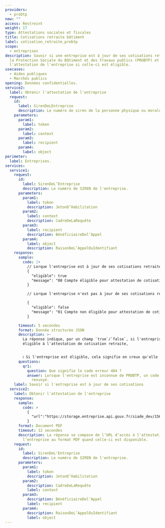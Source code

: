 ```yaml
---
providers:
  - probtp
new: ""
access: Restreint
weight: 17
type: Attestations sociales et fiscales
title: Cotisations retraite bâtiment
label: cotisation_retraite_probtp
scope:
  - entreprises
description: Savoir si une entreprise est à jour de ses cotisations retraite à
  la Protection Sociale du Bâtiment et des Travaux publics (PROBTP) et obtenir
  l'attestation de l'entreprise si celle-ci est éligible.
usecases:
  - Aides publiques
  - Marchés publics
opening: Données confidentielles.
service2:
  label: Obtenir l'attestation de l'entreprise
  request:
    id:
      label: SirenDeLEntreprise
      description: Le numéro de siren de la personne physique ou morale recherchée
    parameters:
      param1:
        label: token
      param2:
        label: context
      param3:
        label: recipient
      param4:
        label: object
perimeter:
  label: Entreprises.
services:
  service1:
    request:
      id:
        label: SirenDeL’Entreprise
        description: Le numéro de SIREN de l'entreprise.
      parameters:
        param1:
          label: token
          description: JetonD’Habilitation
        param2:
          label: context
          description: CadreDeLaRequête
        param3:
          label: recipient
          description: BénéficiaireDel’Appel
        param4:
          label: object
          description: RaisonDeL’AppelOuIdentifiant
    response:
      sample:
        code: |+
          // Lorque l'entreprise est à jour de ses cotisations retraite :
          {
            "eligible": true
            "message": "00 Compte éligible pour attestation de cotisation"
          }

          // Lorque l'entreprise n'est pas à jour de ses cotisations retraite :

          {
            "eligible": false 
            "message": "01 Compte non éligible pour attestation de cotisation"
          }

      timeout: 5 secondes
      format: Donnée structurée JSON
      description: >-
        La réponse indique, par un champ `true`/`false`, si l'entreprise est
        éligible à l'attestation de cotisation retraite, 


        ℹ️ Si l'entreprise est éligible, cela signifie en creux qu'elle est en règle de ses cotisations retraites.
      questions:
        qr1:
          question: Que signifie le code erreur 404 ?
          answer: Lorsque l'entreprise est inconnue de PROBTP, un code erreur (404) est
            renvoyé.
    label: Savoir si l'entreprise est à jour de ses cotisations
  service2:
    label: Obtenir l'attestation de l'entreprise
    response:
      sample:
        code: >
          {
            "url":"https://storage.entreprise.api.gouv.fr/siade_dev/1569139162-b99824d9c764aae19a862a0af-attestation_cotisation_retraite_probtp.pdf"
          }
      format: Document PDF
      timeout: 12 secondes
      description: La réponse se compose de l’URL d’accès à l'attestation de
        l’entreprise au format PDF quand celle-ci est disponible.
    request:
      id:
        label: SirenDeL'Entreprise
        description: Le numéro de SIREN de l'entreprise.
      parameters:
        param1:
          label: token
          description: JetonD’Habilitation
        param2:
          description: CadreDeLaRequête
          label: context
        param3:
          description: BénéficiaireDel’Appel
          label: recipient
        param4:
          description: RaisonDeL’AppelOuIdentifiant
          label: object
---
```

